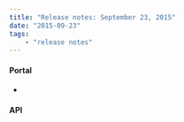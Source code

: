 ```yaml
---
title: "Release notes: September 23, 2015"
date: "2015-09-23"
tags:
    - "release notes"
---
```


#### Portal
+ 

#### API
